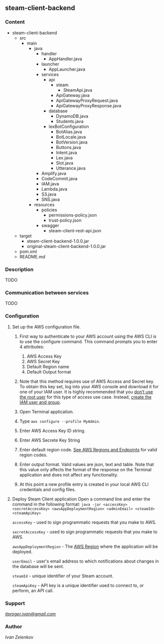 ## steam-client-backend

### Content
- steam-client-backend
   - src
      - main
         - java
            - handler
                - AppHandler.java
            - launcher
                - AppLauncher.java
            - services
                - api
                    - steam
                        - SteamApi.java
                    - ApiGateway.java
                    - ApiGatewayProxyRequest.java
                    - ApiGatewayProxyResponse.java
                - database
                    - DynamoDB.java
                    - Students.java
                - lexBotConfiguration
                    - BotAlias.java
                    - BotLocale.java
                    - BotVersion.java
                    - Buttons.java
                    - Intent.java
                    - Lex.java
                    - Slot.java
                    - Utterance.java
            - Amplify.java
            - CodeCommit.java
            - IAM.java
            - Lambda.java
            - S3.java
            - SNS.java
         - resources
            - policies
               - permissions-policy.json
               - trust-policy.json
            - swagger
               - steam-client-rest-api.json
   - target
      - steam-client-backend-1.0.0.jar
      - original-steam-client-backend-1.0.0.jar
   - pom.xml
   - README.md

### Description
TODO

### Communication between services
TODO

### Configuration
1. Set up the AWS configuration file.
    1. First way to authenticate to your AWS account using the AWS CLI is to use the configure command.
       This command prompts you to enter 4 attributes:
        1. AWS Access Key
        2. AWS Secret Key
        3. Default Region name
        4. Default Output format

    2. Note that this method requires use of AWS Access and Secret key.  
       To obtain this key set, log into your AWS console and download it for one of your IAM user.
       It is highly recommended that you [don’t use the root user](https://docs.aws.amazon.com/IAM/latest/UserGuide/best-practices.html#lock-away-credentials) for this type of access use case.
       Instead, [create the IAM user and group](https://docs.aws.amazon.com/IAM/latest/UserGuide/getting-started_create-admin-group.html).

    3. Open Terminal application.
    4. Type ```aws configure --profile MyAdmin```.
    5. Enter AWS Access Key ID string.
    6. Enter AWS Secrete Key String
    7. Enter default region code. [See AWS Regions and Endpoints](https://docs.aws.amazon.com/general/latest/gr/rande.html) for valid region codes.
    8. Enter output format.  Valid values are json, text and table.  Note that this value only affects the format of the response on the Terminal application and does not affect any functionality.
    9. At this point a new profile entry is created in your local AWS CLI credentials and config files.

2. Deploy Steam Client application
    Open a command line and enter the command in the following format:
    ```java -jar <accessKey> <secretAccessKey> <awsAppDeploymentRegion> <adminEmail> <steamId> <steamApiKey>```

    ```accessKey``` - used to sign programmatic requests that you make to AWS.

    ```secretAccessKey``` - used to sign programmatic requests that you make to AWS.

    ```awsAppDeploymentRegion``` - The [AWS Region](https://docs.aws.amazon.com/AmazonRDS/latest/UserGuide/Concepts.RegionsAndAvailabilityZones.html) where the application will be deployed.

    ```userEmail``` - user's email address to which notifications about changes in the database will be sent.

    ```steamId``` - unique identifier of your Steam account.

    ```steamApiKey``` - API key is a unique identifier used to connect to, or perform, an API call.

### Support
*itproger.ivan@gmail.com*

### Author
*Ivan Zelenkov*